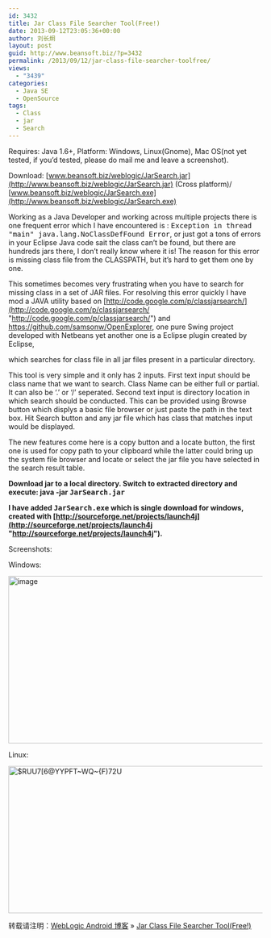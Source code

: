 ```yaml
---
id: 3432
title: Jar Class File Searcher Tool(Free!)
date: 2013-09-12T23:05:36+00:00
author: 刘长炯
layout: post
guid: http://www.beansoft.biz/?p=3432
permalink: /2013/09/12/jar-class-file-searcher-toolfree/
views:
  - "3439"
categories:
  - Java SE
  - OpenSource
tags:
  - Class
  - jar
  - Search
---
```

Requires: Java 1.6+, Platform: Windows, Linux(Gnome), Mac OS(not yet tested, if you&#8217;d tested, please do mail me and leave a screenshot).

Download: [www.beansoft.biz/weblogic/JarSearch.jar](http://www.beansoft.biz/weblogic/JarSearch.jar) (Cross platform)/ [www.beansoft.biz/weblogic/JarSearch.exe](http://www.beansoft.biz/weblogic/JarSearch.exe)

Working as a Java Developer and working across multiple projects there is one frequent error which I have encountered is : <tt>Exception in thread "main" java.lang.NoClassDefFound Error</tt>, or just got a tons of errors in your Eclipse Java code sait the class can&#8217;t be found, but there are hundreds jars there, I don’t really know where it is! The reason for this error is missing class file from the CLASSPATH, but it’s hard to get them one by one.

This sometimes becomes very frustrating when you have to search for missing class in a set of JAR files. For resolving this error quickly I have mod a JAVA utility based on [http://code.google.com/p/classjarsearch/](http://code.google.com/p/classjarsearch/ "http://code.google.com/p/classjarsearch/") and <https://github.com/samsonw/OpenExplorer>, one pure Swing project developed with Netbeans yet another one is a Eclipse plugin created by Eclipse,

which searches for class file in all jar files present in a particular directory.

This tool is very simple and it only has 2 inputs. First text input should be class name that we want to search. Class Name can be either full or partial. It can also be &#8216;.&#8217; or &#8216;/&#8217; seperated. Second text input is directory location in which search should be conducted. This can be provided using Browse button which displys a basic file browser or just paste the path in the text box. Hit Search button and any jar file which has class that matches input would be displayed.

The new features come here is a copy button and a locate button, the first one is used for copy path to your clipboard while the latter could bring up the system file browser and locate or select the jar file you have selected in the search result table.

**Download jar to a local directory. Switch to extracted directory and execute: java -jar <tt>JarSearch.jar</tt>**

**I have added <tt>JarSearch.exe</tt> which is single download for windows, created with [http://sourceforge.net/projects/launch4j](http://sourceforge.net/projects/launch4j "http://sourceforge.net/projects/launch4j").**

Screenshots:

Windows:

[<img style="background-image: none; border-right-width: 0px; padding-left: 0px; padding-right: 0px; display: inline; border-top-width: 0px; border-bottom-width: 0px; border-left-width: 0px; padding-top: 0px" title="image" border="0" alt="image" src="http://www.beansoft.biz/wp-content/uploads/2013/09/image_thumb.png" width="1028" height="332" />](http://www.beansoft.biz/wp-content/uploads/2013/09/image.png)

Linux:

[<img style="background-image: none; border-right-width: 0px; margin: 0px; padding-left: 0px; padding-right: 0px; display: inline; border-top-width: 0px; border-bottom-width: 0px; border-left-width: 0px; padding-top: 0px" title="$RUU7[6@YYPFT~WQ~{F)72U" border="0" alt="$RUU7[6@YYPFT~WQ~{F)72U" src="http://www.beansoft.biz/wp-content/uploads/2013/09/RUU76YYPFTWQF72U_thumb.jpg" width="1024" height="292" />](http://www.beansoft.biz/wp-content/uploads/2013/09/RUU76YYPFTWQF72U.jpg)

转载请注明：[WebLogic Android 博客](http://www.beansoft.biz) &raquo; [Jar Class File Searcher Tool(Free!)](http://www.beansoft.biz/2013/09/12/jar-class-file-searcher-toolfree/)